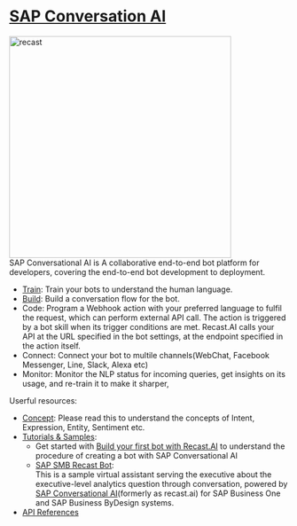 # [SAP Conversation AI](https://recast.ai/)
<a href="https://recast.ai/"><img src="https://i.imgur.com/mKxXnBu.png"  alt="recast" width="400" /></a>
<br/>SAP Conversational AI is A collaborative end-to-end bot platform for developers, covering the end-to-end bot development to deployment.

* [Train](https://recast.ai/docs/concepts/train-your-bot): Train your bots to understand the human language.
* [Build](https://recast.ai/docs/concepts/build-your-conversation): Build a conversation flow for the bot.
* Code: Program a Webhook action with your preferred language to fulfil the request, which can perform external API call. The action is triggered by a bot skill when its trigger conditions are met. Recast.AI calls your API at the URL specified in the bot settings, at the endpoint specified in the action itself.
* Connect: Connect your bot to multile channels(WebChat, Facebook Messenger, Line, Slack, Alexa etc)
* Monitor: Monitor the NLP status for incoming queries, get insights on its usage, and re-train it to make it sharper, 

Userful resources:
* [Concept](https://recast.ai/docs/concepts/create-builder-bot): Please read this to understand the concepts of Intent, Expression, Entity, Sentiment etc.
* [Tutorials & Samples](https://recast.ai/blog/category/tutorial/): 
    * Get started with [Build your first bot with Recast.AI](https://recast.ai/blog/build-your-first-bot-with-recast-ai/) to understand the procedure of creating a bot with SAP Conversational AI
    * [SAP SMB Recast Bot](https://github.com/B1SA/smb-recast-bot): 
    <br/>This is a sample virtual assistant serving the executive about the executive-level analytics question through conversation, powered by [SAP Conversational AI](https://recast.ai/)(formerly as recast.ai) for SAP Business One and SAP Business ByDesign systems.
* [API References](https://recast.ai/docs/api-reference/)